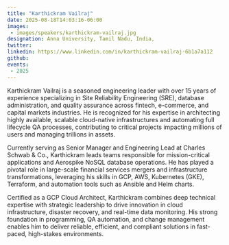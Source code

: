 ```yaml
---
title: "Karthickram Vailraj"
date: 2025-08-18T14:03:16-06:00
images: 
 - images/speakers/karthickram-vailraj.jpg
designation: Anna University, Tamil Nadu, India,
twitter: 
linkedin: https://www.linkedin.com/in/karthickram-vailraj-6b1a7a112
github: 
events:
 - 2025
---
```


Karthickram Vailraj is a seasoned engineering leader with over 15 years of experience specializing in Site Reliability Engineering (SRE), database administration, and quality assurance across fintech, e-commerce, and capital markets industries. He is recognized for his expertise in architecting highly available, scalable cloud-native infrastructures and automating full lifecycle QA processes, contributing to critical projects impacting millions of users and managing trillions in assets.
 
Currently serving as Senior Manager and Engineering Lead at Charles Schwab & Co., Karthickram leads teams responsible for mission-critical applications and Aerospike NoSQL database operations. He has played a pivotal role in large-scale financial services mergers and infrastructure transformations, leveraging his skills in GCP, AWS, Kubernetes (GKE), Terraform, and automation tools such as Ansible and Helm charts.
 
Certified as a GCP Cloud Architect, Karthickram combines deep technical expertise with strategic leadership to drive innovation in cloud infrastructure, disaster recovery, and real-time data monitoring. His strong foundation in programming, QA automation, and change management enables him to deliver reliable, efficient, and compliant solutions in fast-paced, high-stakes environments.